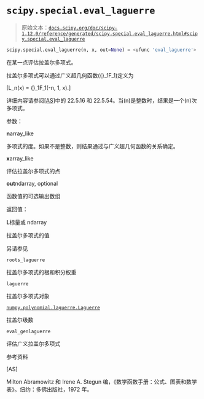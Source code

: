 # `scipy.special.eval_laguerre`

> 原始文本：[`docs.scipy.org/doc/scipy-1.12.0/reference/generated/scipy.special.eval_laguerre.html#scipy.special.eval_laguerre`](https://docs.scipy.org/doc/scipy-1.12.0/reference/generated/scipy.special.eval_laguerre.html#scipy.special.eval_laguerre)

```py
scipy.special.eval_laguerre(n, x, out=None) = <ufunc 'eval_laguerre'>
```

在某一点评估拉盖尔多项式。

拉盖尔多项式可以通过广义超几何函数\({}_1F_1\)定义为

\[L_n(x) = {}_1F_1(-n, 1, x).\]

详细内容请参阅[[AS]](#r082e9ec2fa29-as)中的 22.5.16 和 22.5.54。当\(n\)是整数时，结果是一个\(n\)次多项式。

参数：

**n**array_like

多项式的度。如果不是整数，则结果通过与广义超几何函数的关系确定。

**x**array_like

评估拉盖尔多项式的点

**out**ndarray, optional

函数值的可选输出数组

返回值：

**L**标量或 ndarray

拉盖尔多项式的值

另请参见

`roots_laguerre`

拉盖尔多项式的根和积分权重

`laguerre`

拉盖尔多项式对象

[`numpy.polynomial.laguerre.Laguerre`](https://numpy.org/devdocs/reference/generated/numpy.polynomial.laguerre.Laguerre.html#numpy.polynomial.laguerre.Laguerre "(在 NumPy v2.0.dev0 中)")

拉盖尔级数

`eval_genlaguerre`

评估广义拉盖尔多项式

参考资料

[AS]

Milton Abramowitz 和 Irene A. Stegun 编，《数学函数手册：公式、图表和数学表》。纽约：多佛出版社，1972 年。
